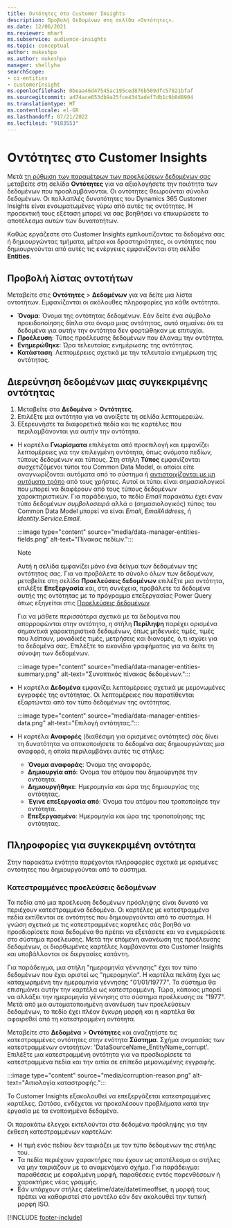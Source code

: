 ```yaml
---
title: Οντότητες στο Customer Insights
description: Προβολή δεδομένων στη σελίδα «Οντότητες».
ms.date: 12/06/2021
ms.reviewer: mhart
ms.subservice: audience-insights
ms.topic: conceptual
author: mukeshpo
ms.author: mukeshpo
manager: shellyha
searchScope:
- ci-entities
- customerInsight
ms.openlocfilehash: 0beaa46d47545ac195ced876b509dfc57821bfaf
ms.sourcegitcommit: ad74ace653db9a25fce4343adef7db1c9b0d8904
ms.translationtype: HT
ms.contentlocale: el-GR
ms.lasthandoff: 07/21/2022
ms.locfileid: "9183553"
---
```

# <a name="entities-in-customer-insights"></a>Οντότητες στο Customer Insights

Μετά [τη ρύθμιση των παραμέτρων των προελεύσεων δεδομένων σας](data-sources.md) μεταβείτε στη σελίδα **Οντότητες** για να αξιολογήσετε την ποιότητα των δεδομένων που προσλαμβάνονται. Οι οντότητες θεωρούνται σύνολα δεδομένων. Οι πολλαπλές δυνατότητες του Dynamics 365 Customer Insights είναι ενσωματωμένες γύρω από αυτές τις οντότητες. Η προσεκτική τους εξέταση μπορεί να σας βοηθήσει να επικυρώσετε το αποτέλεσμα αυτών των δυνατοτήτων.

Καθώς εργάζεστε στο Customer Insights εμπλουτίζοντας τα δεδομένα σας ή δημιουργώντας τμήματα, μέτρα και δραστηριότητες, οι οντότητες που δημιουργούνται από αυτές τις ενέργειες εμφανίζονται στη σελίδα **Entities**.

## <a name="view-a-list-of-entities"></a>Προβολή λίστας οντοτήτων

Μεταβείτε στις **Οντότητες** > **Δεδομένων** για να δείτε μια λίστα οντοτήτων. Εμφανίζονται οι ακόλουθες πληροφορίες για κάθε οντότητα.

- **Όνομα**: Όνομα της οντότητας δεδομένων. Εάν δείτε ένα σύμβολο προειδοποίησης δίπλα στο όνομα μιας οντότητας, αυτό σημαίνει ότι τα δεδομένα για αυτήν την οντότητα δεν φορτώθηκαν με επιτυχία.
- **Προέλευση**: Τύπος προέλευσης δεδομένων που έλαναμ την οντότητα.
- **Ενημερώθηκε**: Ώρα τελευταίας ενημέρωσης της οντότητας.
- **Κατάσταση**: Λεπτομέρειες σχετικά με την τελευταία ενημέρωση της οντότητας.

## <a name="explore-a-specific-entitys-data"></a>Διερεύνηση δεδομένων μιας συγκεκριμένης οντότητας

1. Μεταβείτε στα **Δεδομένα** > **Οντότητες**.
1. Επιλέξτε μια οντότητα για να ανοίξετε τη σελίδα λεπτομερειών.  
1. Εξερευνήστε τα διαφορετικά πεδία και τις καρτέλες που περιλαμβάνονται για αυτήν την οντότητα.

- Η καρτέλα **Γνωρίσματα** επιλέγεται από προεπιλογή και εμφανίζει λεπτομέρειες για την επιλεγμένη οντότητα, όπως ονόματα πεδίων, τύπους δεδομένων και τύπους. Στη στήλη **Τύπος** εμφανίζονται συσχετιζόμενοι τύποι του Common Data Model, οι οποίοι είτε αναγνωρίζονται αυτόματα από το σύστημα ή [αντιστοιχίζονται με μη αυτόματο τρόπο](map-entities.md) από τους χρήστες. Αυτοί οι τύποι είναι σημασιολογικοί που μπορεί να διαφέρουν από τους τύπους δεδομένων χαρακτηριστικών. Για παράδειγμα, το πεδίο *Email* παρακάτω έχει έναν τύπο δεδομένων *συμβολοσειρά* αλλά ο (σημασιολογικός) τύπος του Common Data Model μπορεί να είναι *Email*, *EmailAddress*, ή *Identity.Service.Email*.

   :::image type="content" source="media/data-manager-entities-fields.png" alt-text="Πίνακας πεδίων.":::

   > [!NOTE]
   > Αυτή η σελίδα εμφανίζει μόνο ένα δείγμα των δεδομένων της οντότητας σας. Για να προβάλετε το σύνολο όλων των δεδομένων, μεταβείτε στη σελίδα **Προελεύσεις δεδομένων** επιλέξτε μια οντότητα, επιλέξτε **Επεξεργασία** και, στη συνέχεια, προβάλετε τα δεδομένα αυτής της οντότητας με το πρόγραμμα επεξεργασίας Power Query όπως εξηγείται στις [Προελεύσεις δεδομένων](data-sources.md).

   Για να μάθετε περισσότερα σχετικά με τα δεδομένα που απορροφώνται στην οντότητα, η στήλη **Περίληψη** παρέχει ορισμένα σημαντικά χαρακτηριστικά δεδομένων, όπως μηδενικές τιμές, τιμές που λείπουν, μοναδικές τιμές, μετρήσεις και διανομές, ό,τι ισχύει για τα δεδομένα σας. Επιλέξτε το εικονίδιο γραφήματος για να δείτε τη σύνοψη των δεδομένων.

   :::image type="content" source="media/data-manager-entities-summary.png" alt-text="Συνοπτικός πίνακας δεδομένων.":::

- Η καρτέλα **Δεδομένα** εμφανίζει λεπτομέρειες σχετικά με μεμονωμένες εγγραφές της οντότητας. Οι λεπτομέρειες που παρατίθενται εξαρτώνται από τον τύπο δεδομένων της οντότητας.

   :::image type="content" source="media/data-manager-entities-data.png" alt-text="Επιλογή οντότητας.":::

- Η καρτέλα **Αναφορές** (διαθέσιμη για ορισμένες οντότητες) σάς δίνει τη δυνατότητα να οπτικοποιήσετε τα δεδομένα σας δημιουργώντας μια αναφορά, η οποία περιλαμβάνει αυτές τις στήλες:

  - **Όνομα αναφοράς**: Όνομα της αναφοράς.
  - **Δημιουργία από**: Όνομα του ατόμου που δημιούργησε την οντότητα.
  - **Δημιουργήθηκε**: Ημερομηνία και ώρα της δημιουργίας της οντότητας.
  - **Έγινε επεξεργασία από**: Όνομα του ατόμου που τροποποίησε την οντότητα.
  - **Επεξεργασμένο**: Ημερομηνία και ώρα της τροποποίησης της οντότητας.

## <a name="entity-specific-information"></a>Πληροφορίες για συγκεκριμένη οντότητα

Στην παρακάτω ενότητα παρέχονται πληροφορίες σχετικά με ορισμένες οντότητες που δημιουργούνται από το σύστημα.

### <a name="corrupted-data-sources"></a>Κατεστραμμένες προελεύσεις δεδομένων

Τα πεδία από μια προέλευση δεδομένων πρόσληψης είναι δυνατό να περιέχουν κατεστραμμένα δεδομένα. Οι καρτέλες με κατεστραμμένα πεδία εκτίθενται σε οντότητες που δημιουργούνται από το σύστημα. Η γνώση σχετικά με τις κατεστραμμένες καρτέλες σάς βοηθά να προσδιορίσετε ποια δεδομένα θα πρέπει να εξετάσετε και να ενημερώσετε στο σύστημα προέλευσης. Μετά την επόμενη ανανέωση της προέλευσης δεδομένων, οι διορθωμένες καρτέλες λαμβάνονται στο Customer Insights και υποβάλλονται σε διεργασίες κατάντη. 

Για παράδειγμα, μια στήλη "ημερομηνία γέννησης" έχει τον τύπο δεδομένων που έχει οριστεί ως "ημερομηνία". Η καρτέλα πελάτη έχει ως καταχωρημένη την ημερομηνία γέννησης "01/01/19777". Το σύστημα θα επισημάνει αυτήν την καρτέλα ως κατεστραμμένη. Τώρα, κάποιος μπορεί να αλλάξει την ημερομηνία γέννησης στο σύστημα προέλευσης σε "1977". Μετά από μια αυτοματοποιημένη ανανέωση των προελεύσεων δεδομένων, το πεδίο έχει πλέον έγκυρη μορφή και η καρτέλα θα αφαιρεθεί από τη κατεστραμμένη οντότητα.

Μεταβείτε στο **Δεδομένα** > **Οντότητες** και αναζητήστε τις κατεστραμμένες οντότητες στην ενότητα **Σύστημα**. Σχήμα ονομασίας των κατεστραμμένων οντοτήτων: 'DataSourceName_EntityName_corrupt'. Επιλέξτε μια κατεστραμμένη οντότητα για να προσδιορίσετε τα κατεστραμμένα πεδία και την αιτία σε επίπεδο μεμονωμένης εγγραφής.

   :::image type="content" source="media/corruption-reason.png" alt-text="Αιτιολογία καταστροφής.":::

Το Customer Insights εξακολουθεί να επεξεργάζεται κατεστραμμένες καρτέλες. Ωστόσο, ενδέχεται να προκαλέσουν προβλήματα κατά την εργασία με τα ενοποιημένα δεδομένα.

Οι παρακάτω έλεγχοι εκτελούνται στα δεδομένα πρόσληψης για την έκθεση κατεστραμμένων καρτελών:

- Η τιμή ενός πεδίου δεν ταιριάζει με τον τύπο δεδομένων της στήλης του.
- Τα πεδία περιέχουν χαρακτήρες που έχουν ως αποτέλεσμα οι στήλες να μην ταιριάζουν με το αναμενόμενο σχήμα. Για παράδειγμα: παραθέσεις με εσφαλμένη μορφή, παραθέσεις εντός παρενθέσεων ή χαρακτήρες νέας γραμμής.
- Εάν υπάρχουν στήλες datetime/date/datetimeoffset, η μορφή τους πρέπει να καθοριστεί στο μοντέλο εάν δεν ακολουθεί την τυπική μορφή ISO.

[!INCLUDE [footer-include](includes/footer-banner.md)]
